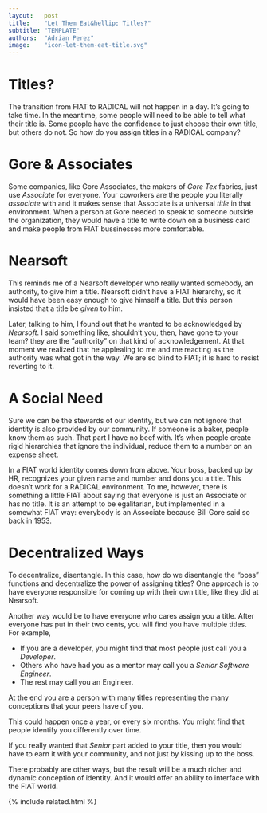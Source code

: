 ```yaml
---
layout:   post
title:    "Let Them Eat&hellip; Titles?"
subtitle: "TEMPLATE"
authors:  "Adrian Perez"
image:    "icon-let-them-eat-title.svg"
---
```


<div style="display:none;">
 <p>The transition from <span class="_paradigm">FIAT</span> to <span class="_paradigm">RADICAL</span> will not happen in a day. The transition from <span class="_paradigm">FIAT</span> to <span class="_paradigm">RADICAL</span> will take time.</p>
</div>

<h1>Titles?</h1>
 <p>The transition from <span class="_paradigm">FIAT</span> to <span class="_paradigm">RADICAL</span> will not happen in a day. It&rsquo;s going to take time. In the meantime, some people will need to be able to tell what their title is. Some people have the confidence to just choose their own title, but others do not. So how do you assign titles in a <span class="_paradigm">RADICAL</span> company?</p>

<h1>Gore & Associates</h1>
 <p>Some companies, like Gore Associates, the makers of <em>Gore Tex</em> fabrics, just use <em>Associate</em> for everyone. Your coworkers are the people you literally <em>associate</em> with and it makes sense that Associate is a universal <em>title</em> in that environment. When a person at Gore needed to speak to someone outside the organization, they would have a title to write down on a business card and make people from <span class="_paradigm">FIAT</span> bussinesses more comfortable.</p>

<h1>Nearsoft</h1>
 <p>This reminds me of a Nearsoft developer who really wanted somebody, an authority, to give him a title. Nearsoft didn&rsquo;t have a <span class="_paradigm">FIAT</span> hierarchy, so it would have been easy enough to give himself a title. But this person insisted that a title be <em>given</em> to him.</p>
 <p>Later, talking to him, I found out that he wanted to be acknowledged by <em>Nearsoft</em>. I said something like, <span class="_quotespan">shouldn&rsquo;t you, then, have gone to your team? they are the &ldquo;authority&rdquo; on that kind of acknowledgement</span>. At that moment we realized that he applealing to me and me reacting as the authority was what got in the way. We are so blind to <span class="_paradigm">FIAT</span>; it is hard to resist reverting to it.</p>

<h1>A Social Need</h1>
 <p>Sure we can be the stewards of our identity, but we can not ignore that identity is also provided by our community. If someone is a baker, people know them as such. That part I have no beef with. It&rsquo;s when people create rigid hierarchies that ignore the individual, reduce them to a number on an expense sheet.</p>
 <p>In a <span class="_paradigm">FIAT</span> world identity comes down from above. Your boss, backed up by HR, recognizes your given name and number and dons you a title. This doesn&rsquo;t work for a <span class="_paradigm">RADICAL</span> environment. To me, however, there is something a little <span class="_paradigm">FIAT</span> about saying that everyone is just an Associate or has no title. It is an attempt to be egalitarian, but implemented in a somewhat <span class="_paradigm">FIAT</span> way: everybody is an Associate because Bill Gore said so back in 1953.</p>

<h1>Decentralized Ways</h1>
 <p>To decentralize, disentangle. In this case, how do we disentangle the &ldquo;boss&rdquo; functions and decentralize the power of assigning titles? One approach is to have everyone responsible for coming up with their own title, like they did at Nearsoft.</p>
 <p>Another way would be to have everyone who cares assign you a title. After everyone has put in their two cents, you will find you have multiple titles. For example,</p>
 <ul>
  <li>If you are a developer, you might find that most people just call you a <em>Developer</em>.</li>
  <li>Others who have had you as a mentor may call you a <em>Senior Software Engineer</em>.</li>
  <li>The rest may call you an Engineer.</li>
 </ul>
 <p>At the end you are a person with many titles representing the many conceptions that your peers have of you.</p>
 <p>This could happen once a year, or every six months. You might find that people identify you differently over time.</p>
 <p>If you really wanted that <em>Senior</em> part added to your title, then you would have to earn it with your community, and not just by kissing up to the boss.</p>
 <p>There probably are other ways, but the result will be a much richer and dynamic conception of identity. And it would offer an ability to interface with the <span class="_paradigm">FIAT</span> world.</p>

{% include related.html %}
